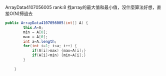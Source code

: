 ArrayData4107056005 rank:8
找array的最大值和最小值，沒什麼算法好想，直接O(N)掃過去
```java
public ArrayData4107056005(int[] A) {
		this.A=A;
		min = A[0];
		max = A[0];
		int a=A.length;
	    for(int i=1; i<a; i++) {
	    	if(A[i]>max) {max=A[i];}
	    	if(A[i]<min) {min=A[i];}
	    }
	        
	}
```
